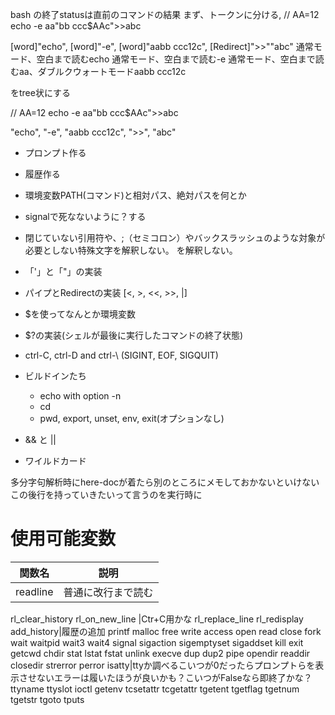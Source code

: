 bash の終了statusは直前のコマンドの結果
まず、トークンに分ける,
// AA=12
echo -e aa"bb  ccc$AAc">>abc

[word]"echo", [word]"-e", [word]"aabb  ccc12c", [Redirect]">>""abc"
通常モード、空白まで読むecho
通常モード、空白まで読む-e
通常モード、空白まで読むaa、ダブルクウォートモードaabb  ccc12c

をtree状にする

// AA=12
echo -e aa"bb  ccc$AAc">>abc

"echo", "-e", "aabb  ccc12c", ">>", "abc"



- プロンプト作る
- 履歴作る
- 環境変数PATH(コマンド)と相対パス、絶対パスを何とか
- signalで死なないように？する

- 閉じていない引用符や、;（セミコロン）やバックスラッシュのような対象が必要としない特殊文字を解釈しない。
を解釈しない。

- 「'」と「"」の実装

- パイプとRedirectの実装 [<, >, <<, >>, |]

- $を使ってなんとか環境変数

- $?の実装(シェルが最後に実行したコマンドの終了状態)

- ctrl-C, ctrl-D and ctrl-\ (SIGINT, EOF, SIGQUIT)

- ビルドインたち
  - echo with option -n
  - cd
  - pwd, export, unset, env, exit(オプションなし)

- && と || 
- ワイルドカード

多分字句解析時にhere-docが着たら別のところにメモしておかないといけない
この後行を持っていきたいって言うのを実行時に

# 使用可能変数
関数名|説明
----|----
readline |普通に改行まで読む
rl_clear_history
rl_on_new_line |Ctr+C用かな
rl_replace_line
rl_redisplay
add_history|履歴の追加
printf
malloc
free
write
access
open
read
close
fork
wait
waitpid
wait3
wait4
signal
sigaction
sigemptyset
sigaddset
kill
exit
getcwd
chdir
stat
lstat
fstat
unlink
execve
dup
dup2
pipe
opendir
readdir
closedir
strerror
perror
isatty|ttyか調べるこいつが0だったらプロンプトらを表示させないエラーは履いたほうが良いかも？こいつがFalseなら即終了かな？
ttyname
ttyslot
ioctl
getenv
tcsetattr
tcgetattr
tgetent
tgetflag
tgetnum
tgetstr
tgoto
tputs